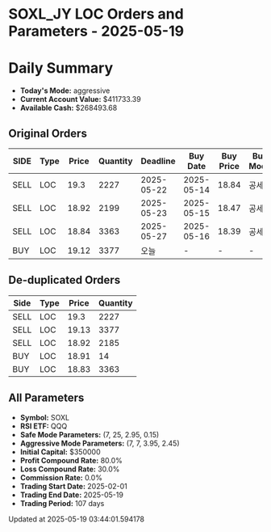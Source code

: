# SOXL_JY LOC Orders and Parameters - 2025-05-19

# Daily Summary

- **Today's Mode:** aggressive
- **Current Account Value:** $411733.39
- **Available Cash:** $268493.68

## Original Orders

| SIDE | Type | Price | Quantity | Deadline | Buy Date | Buy Price | Buy Mode |
|------|------|-------|----------|----------|----------|-----------|----------|
| SELL | LOC | 19.3 | 2227 | 2025-05-22 | 2025-05-14 | 18.84 | 공세 |
| SELL | LOC | 18.92 | 2199 | 2025-05-23 | 2025-05-15 | 18.47 | 공세 |
| SELL | LOC | 18.84 | 3363 | 2025-05-27 | 2025-05-16 | 18.39 | 공세 |
| BUY | LOC | 19.12 | 3377 | 오늘 | - | - | - |

## De-duplicated Orders

| Side | Type | Price | Quantity |
|------|------|-------|----------|
| SELL | LOC | 19.3 | 2227 |
| SELL | LOC | 19.13 | 3377 |
| SELL | LOC | 18.92 | 2185 |
| BUY | LOC | 18.91 | 14 |
| BUY | LOC | 18.83 | 3363 |

## All Parameters

- **Symbol:** SOXL
- **RSI ETF:** QQQ
- **Safe Mode Parameters:** (7, 25, 2.95, 0.15)
- **Aggressive Mode Parameters:** (7, 7, 3.95, 2.45)
- **Initial Capital:** $350000
- **Profit Compound Rate:** 80.0%
- **Loss Compound Rate:** 30.0%
- **Commission Rate:** 0.0%
- **Trading Start Date:** 2025-02-01
- **Trading End Date:** 2025-05-19
- **Trading Period:** 107 days

Updated at 2025-05-19 03:44:01.594178
